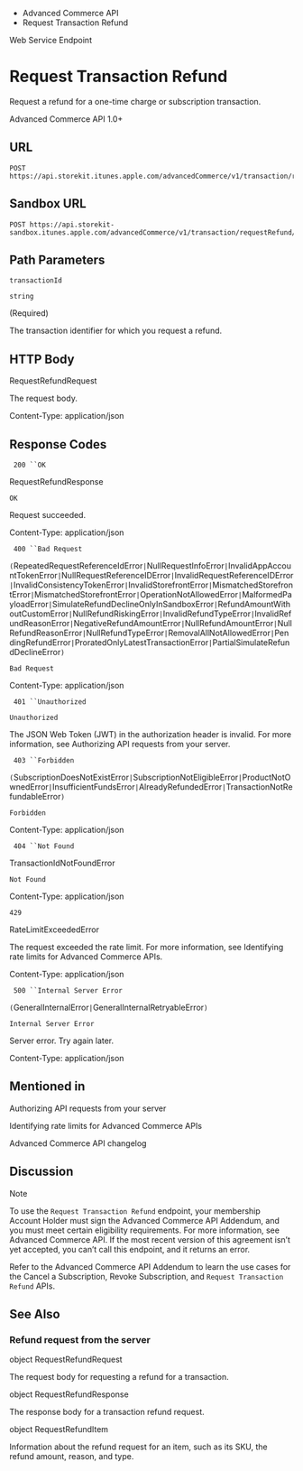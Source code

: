 

- Advanced Commerce API
-  Request Transaction Refund 

Web Service Endpoint

# Request Transaction Refund

Request a refund for a one-time charge or subscription transaction.

Advanced Commerce API 1.0+

## URL

``` source
POST https://api.storekit.itunes.apple.com/advancedCommerce/v1/transaction/requestRefund/{transactionId}
```

## Sandbox URL

``` source
POST https://api.storekit-sandbox.itunes.apple.com/advancedCommerce/v1/transaction/requestRefund/{transactionId}
```

## Path Parameters

`transactionId`

`string`

 (Required) 

The transaction identifier for which you request a refund.

## HTTP Body

RequestRefundRequest

The request body.

Content-Type: application/json

## Response Codes

` 200 ``OK`

RequestRefundResponse

`OK`

Request succeeded.

Content-Type: application/json

` 400 ``Bad Request`

`(`RepeatedRequestReferenceIdError` | `NullRequestInfoError` | `InvalidAppAccountTokenError` | `NullRequestReferenceIDError` | `InvalidRequestReferenceIDError` | `InvalidConsistencyTokenError` | `InvalidStorefrontError` | `MismatchedStorefrontError` | `MismatchedStorefrontError` | `OperationNotAllowedError` | `MalformedPayloadError` | `SimulateRefundDeclineOnlyInSandboxError` | `RefundAmountWithoutCustomError` | `NullRefundRiskingError` | `InvalidRefundTypeError` | `InvalidRefundReasonError` | `NegativeRefundAmountError` | `NullRefundAmountError` | `NullRefundReasonError` | `NullRefundTypeError` | `RemovalAllNotAllowedError` | `PendingRefundError` | `ProratedOnlyLatestTransactionError` | `PartialSimulateRefundDeclineError`)`

`Bad Request`

Content-Type: application/json

` 401 ``Unauthorized`

`Unauthorized`

The JSON Web Token (JWT) in the authorization header is invalid. For more information, see Authorizing API requests from your server.

` 403 ``Forbidden`

`(`SubscriptionDoesNotExistError` | `SubscriptionNotEligibleError` | `ProductNotOwnedError` | `InsufficientFundsError` | `AlreadyRefundedError` | `TransactionNotRefundableError`)`

`Forbidden`

Content-Type: application/json

` 404 ``Not Found`

TransactionIdNotFoundError

`Not Found`

Content-Type: application/json

` 429 `

RateLimitExceededError

The request exceeded the rate limit. For more information, see Identifying rate limits for Advanced Commerce APIs.

Content-Type: application/json

` 500 ``Internal Server Error`

`(`GeneralInternalError` | `GeneralInternalRetryableError`)`

`Internal Server Error`

Server error. Try again later.

Content-Type: application/json

## Mentioned in 

Authorizing API requests from your server

Identifying rate limits for Advanced Commerce APIs

Advanced Commerce API changelog

## Discussion

Note

To use the `Request Transaction Refund` endpoint, your membership Account Holder must sign the Advanced Commerce API Addendum, and you must meet certain eligibility requirements. For more information, see Advanced Commerce API. If the most recent version of this agreement isn’t yet accepted, you can’t call this endpoint, and it returns an error.

Refer to the Advanced Commerce API Addendum to learn the use cases for the Cancel a Subscription, Revoke Subscription, and `Request Transaction Refund` APIs.

## See Also

### Refund request from the server

object RequestRefundRequest

The request body for requesting a refund for a transaction.

object RequestRefundResponse

The response body for a transaction refund request.

object RequestRefundItem

Information about the refund request for an item, such as its SKU, the refund amount, reason, and type.

